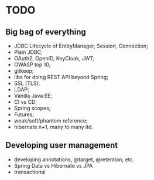 # TODO

## Big bag of everything

* JDBC Lifecycle of EntityManager, Session, Connection;
* Plain JDBC;
* OAuth2, OpenID, KeyCloak, JWT;
* OWASP top 10;
* gitkeep;
* libs for doing REST API beyond Spring;
* SSL (TLS);
* LDAP;
* Vanilla Java EE;
* CI vs CD;
* Spring scopes;
* Futures;
* weak/soft/phantom reference;
* hibernate n+1, many to many itd.

## Developing user management

* developing annotations, @target, @retention, etc.
* Spring Data vs Hibernate vs JPA
* transactional

